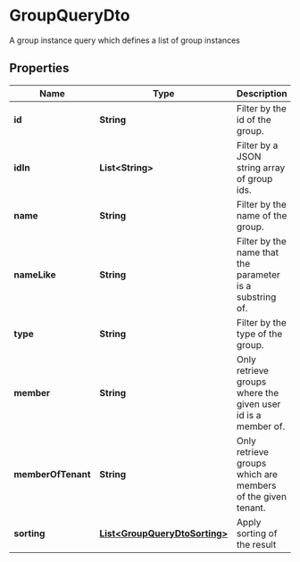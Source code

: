 

# GroupQueryDto

A group instance query which defines a list of group instances

## Properties

Name | Type | Description | Notes
------------ | ------------- | ------------- | -------------
**id** | **String** | Filter by the id of the group. |  [optional]
**idIn** | **List&lt;String&gt;** | Filter by a JSON string array of group ids. |  [optional]
**name** | **String** | Filter by the name of the group. |  [optional]
**nameLike** | **String** | Filter by the name that the parameter is a substring of. |  [optional]
**type** | **String** | Filter by the type of the group. |  [optional]
**member** | **String** | Only retrieve groups where the given user id is a member of. |  [optional]
**memberOfTenant** | **String** | Only retrieve groups which are members of the given tenant. |  [optional]
**sorting** | [**List&lt;GroupQueryDtoSorting&gt;**](GroupQueryDtoSorting.md) | Apply sorting of the result |  [optional]




